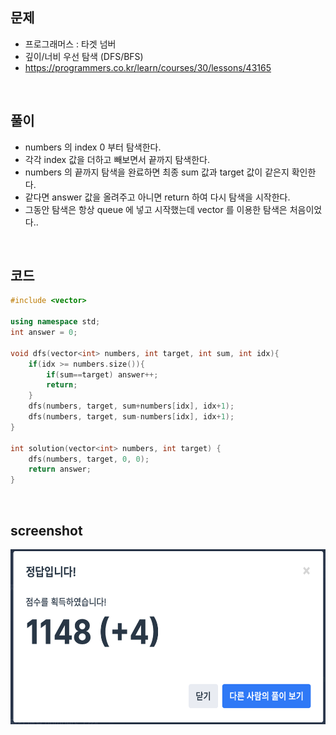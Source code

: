 ## 문제
- 프로그래머스 : 타겟 넘버
- 깊이/너비 우선 탐색 (DFS/BFS)
- https://programmers.co.kr/learn/courses/30/lessons/43165

<br/>

## 풀이
- numbers 의 index 0 부터 탐색한다.
- 각각 index 값을 더하고 빼보면서 끝까지 탐색한다.
- numbers 의 끝까지 탐색을 완료하면 최종 sum 값과 target 값이 같은지 확인한다.
- 같다면 answer 값을 올려주고 아니면 return 하여 다시 탐색을 시작한다.
- 그동안 탐색은 항상 queue 에 넣고 시작했는데 vector 를 이용한 탐색은 처음이었다..


<br/>


## 코드

```c++
#include <vector>

using namespace std;
int answer = 0;

void dfs(vector<int> numbers, int target, int sum, int idx){
    if(idx >= numbers.size()){
        if(sum==target) answer++;
        return;
    }
    dfs(numbers, target, sum+numbers[idx], idx+1);
    dfs(numbers, target, sum-numbers[idx], idx+1);
}

int solution(vector<int> numbers, int target) {
    dfs(numbers, target, 0, 0);
    return answer;
}
```



<br/>

## screenshot

<img src="./screenshots/prog_타겟넘버.png" width="600" height="280">


<br/>

